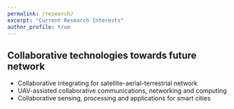 ```yaml
---
permalink: /research/
excerpt: "Current Research Interests"
author_profile: true
---
```


Collaborative technologies towards future network
--------
* Collaborative integrating for satellite-aerial-terrestrial network
* UAV-assisted collaborative communications, networking and computing
* Collaborative sensing, processing and applications for smart cities

